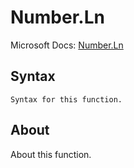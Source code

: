---
---

# Number.Ln

Microsoft Docs: [Number.Ln](https://docs.microsoft.com/en-us/powerquery-m/number-ln)

## Syntax

```powerquery-m
Syntax for this function.
```

## About

About this function.

